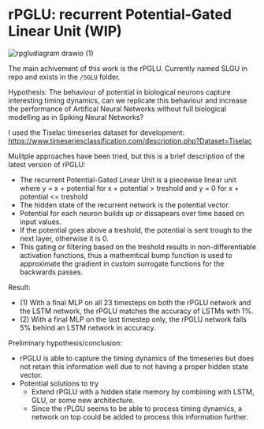 # rPGLU: recurrent Potential-Gated Linear Unit (WIP)

![rpgludiagram drawio (1)](https://github.com/user-attachments/assets/6e9e6be0-996c-4b4e-9252-dcbbb1ceccba)

The main achivement of this work is the rPGLU. Currently named SLGU in repo and exists in the `/SGLU` folder. 

Hypothesis: The behaviour of potential in biological neurons capture interesting timing dynamics, can we replicate this behaviour and increase the performance of Artifical Neural Networks without full biological modelling as in Spiking Neural Networks?

I used the Tiselac timeseries dataset for development: https://www.timeseriesclassification.com/description.php?Dataset=Tiselac

Mulitple approaches have been tried, but this is a brief description of the latest version of rPGLU:
- The recurrent Potential-Gated Linear Unit is a piecewise linear unit where y = x + potential for x + potential > treshold and y = 0 for x + potential <= treshold
- The hidden state of the recurrent network is the potential vector.
- Potential for each neuron builds up or dissapears over time based on input values.
- If the potential goes above a treshold, the potential is sent trough to the next layer, otherwise it is 0.
- This gating or filtering based on the treshold results in non-differentiable activation functions, thus a mathemtical bump function is used to approximate the gradient in custom surrogate functions for the backwards passes. 

Result:
- (1) With a final MLP on all 23 timesteps on both the rPGLU network and the LSTM network, the rPGLU matches the accuracy of LSTMs with 1%.
- (2) With a final MLP on the last timestep only, the rPGLU network falls 5% behind an LSTM network in accuracy.

Preliminary hypothesis/conclusion: 
- rPGLU is able to capture the timing dynamics of the timeseries but does not retain this information well due to not having a proper hidden state vector.
- Potential solutions to try
  - Extend rPGLU with a hidden state memory by combining with LSTM, GLU, or some new architecture. 
  - Since the rPLGU seems to be able to process timing dynamics, a network on top could be added to process this information further. 


